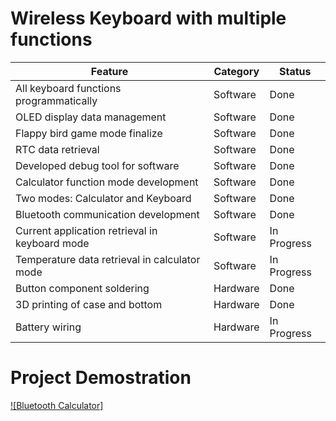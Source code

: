 # Wireless Keyboard with multiple functions
| Feature                                         | Category | Status      |
|-------------------------------------------------|----------|-------------|
| All keyboard functions programmatically         | Software | Done        |
| OLED display data management                    | Software | Done        |
| Flappy bird game mode finalize                  | Software | Done        |
| RTC data retrieval                              | Software | Done        |
| Developed debug tool for software               | Software | Done        |
| Calculator function mode development            | Software | Done        |
| Two modes: Calculator and Keyboard              | Software | Done        |
| Bluetooth communication development             | Software | Done        |
| Current application retrieval in keyboard mode  | Software | In Progress |
| Temperature data retrieval in calculator mode   | Software | In Progress |
| Button component soldering                      | Hardware | Done        |
| 3D printing of case and bottom                  | Hardware | Done        |
| Battery wiring                                  | Hardware | In Progress |

# Project Demostration
[![Bluetooth Calculator]]([http://www.youtube.com/watch?v=VIDEO_ID "Video Title](https://youtube.com/shorts/TyZ74DFeD5E)")
